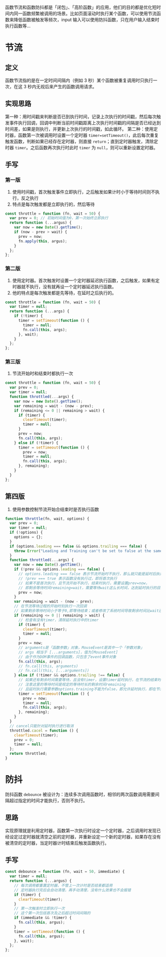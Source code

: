 函数节流和函数防抖都是「闭包」、「高阶函数」的应用，他们的目的都是优化短时间内同一函数频繁被调用的场景。比如页面滚动时执行某个函数，可以使用节流函数来降低函数被触发等频次，input 输入可以使用防抖函数，只在用户输入结束时执行函数等...

# 节流

## 定义

函数节流指的是在一定时间间隔内（例如 3 秒）某个函数被重复调用时只执行一次，在这 3 秒内无视后来产生的函数调用请求。

## 实现思路

第一种：用时间戳来判断是否已到执行时间，记录上次执行的时间戳，然后每次触发事件执行回调，回调中判断当前时间戳距离上次执行时间戳的间隔是否已经达到时间差，如果是则执行，并更新上次执行的时间戳，如此循环。
第二种：使用定时器，函数第一次被调用时设置一个定时器 `timer=setTimeout()`，此后每次重复触发函数，判断如果已经存在定时器，则直接 `return`；直到定时器触发，清除定时器 `timer`。之后函数再次执行时此时 `timer` 为 `null`，则可以重新设置定时器。

## 手写

### 第一版

1. 使用时间戳，首次触发事件立即执行，之后触发如果计时小于等待时间则不执行，反之执行
2. 特点是每次触发都是立即执行的，然后等待

```js
const throttle = function (fn, wait = 50) {
  var prev = 0; // 初始时间值为0，第一次始终立即执行
  return function (...argus) {
    var now = new Date().getTime();
    if (now - prev > wait) {
      prev = now;
      fn.apply(this, argus);
    }
  };
};
```

### 第二版

1. 使用定时器。首次触发时设置一个定时器延迟执行函数，之后触发，如果有定时器就不执行，没有就再设一个定时器延迟执行函数。
2. 他的特点是每次触发都是先等待，在延时之后执行的。

```js
const throttle = function (fn, wait = 50) {
  var timer = null;
  return function (...args) {
    if (!timer) {
      timer = setTimeout(function () {
        timer = null;
        fn.call(this, args);
      }, wait);
    }
  };
};
```

### 第三版

1. 节流开始时和结束时都执行一次

```js
const throttle = function (fn, wait = 50) {
  var prev = 0;
  var timer = null;
  function throttled(...args) {
    var now = new Date().getTime();
    var remaining = wait - (now - prev);
    if (remaining <= 0 || remaining > wait) {
      if (timer) {
        clearTimeout(timer);
        timer = null;
      }
      prev = now;
      fn.call(this, args);
    } else if (!timer) {
      timer = setTimeout(function () {
        prev = now;
        timer = null;
        fn.call(this, args);
      }, remaining);
    }
  }
};
```

## 第四版

1. 使用参数控制节流开始合结束时是否执行函数

```js
function throttle(fn, wait, options) {
  var prev = 0;
  var timer = null;
  if (!options) {
    options = {};
  }
  if (options.leading === false && options.trailing === false) {
    throw Error("Leading and Training can't be set to false at the same time");
  }
  function throttled(...args) {
    var now = new Date().getTime();
    if (!prev && options.leading === false) {
      // options.leading === false 表示节流开始时不执行，那么就只能是延时后执行
      // !prev === true 表示函数没有执行过，即将首次执行
      // 如果不是首次执行，且节流开始不执行，结束时执行，需要设置prev=now，
      // 即剩余等待时间remaining=wait，需要等待wait这么长时间，达到延时执行的目的
      prev = now;
    }
    var remaining = wait - (now - prev);
    // 在节流等待过程的开始时刻执行一次回调
    // 如果剩余等待时间小于等于0,即等待结束；或者修改了系统时间导致剩余时间比wait还大，都认为是可以触发事件执行
    if (remaining <= 0 || remaining > wait) {
      // 检查有没有timer，清除延时执行中的timer
      if (timer) {
        clearTimeout(timer);
        timer = null;
      }
      prev = now;
      // arguments是「函数参数」对象，MouseEvent是其中一个「参数对象」
      // args 相当于 [...arguments]，值为[MouseEvent]
      // 由于作为DOM事件的回调函数，只包含了event事件对象
      fn.call(this, args);
      // fn.call(this, arguments)
      // fn.call(this, [...arguments])
    } else if (!timer && options.trailing !== false) {
      // 如果还有剩余时间需要等待，且没有timer，设置timer延时执行，在节流的结束时刻也执行一次
      // 注意这里的等待时间是规定的等待时长的剩余时间remaining
      // 且延时执行需要参数options.training不能为false，即允许延时执行，即在节流结束时执行
      timer = setTimeout(function () {
        prev = now;
        timer = null;
        fn.call(this, args);
      }, remaining);
    }
  }
  // cancel只能针对延时执行进行取消
  throttled.cacel = function () {
    clearTimeout(timer);
    prev = 0;
    timer = null;
  };
  return throttled;
}
```

# 防抖

防抖函数 `debounce` 被设计为：连续多次调用函数时，相邻的两次函数调用需要间隔超过指定的时间才能执行，否则不执行。

## 思路

实现原理就是利用定时器，函数第一次执行时设定一个定时器，之后调用时发现已经设定过定时器就清空之前的定时器，并重新设定一个新的定时器，如果存在没有被清空的定时器，当定时器计时结束后触发函数执行。

## 手写

```js
const debounce = function (fn, wait = 50, immediate) {
  var timer = null;
  return function (...argus) {
    // 每次调用都重置定时器，不管上一次计时是否结束都适用
    // 定时器执行完后会自动清理，再手动清理，没有什么效果也不会报错
    if (timer) {
      clearTimeout(timer);
    }
    // 第一次触发时立即执行一次
    // 这个第一次包括首次及之后超过时间间隔的
    if (immediate && !timer) {
      fn.call(this, argus);
    }
    timer = setTimeout(function () {
      fn.call(this, argus);
    }, wait);
  };
};
```
